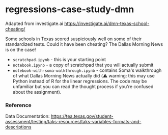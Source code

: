 # regressions-case-study-dmn

Adapted from investigate.ai
https://investigate.ai/dmn-texas-school-cheating/


Some schools in Texas scored suspiciously well on some of their standardized tests. Could it have been cheating? The Dallas Morning News is on the case!

- `scratchpad.ipynb` - this is your starting point
- `notebook.ipynb` - a copy of scratchpad that you will actually submit
- `notebook-with-soma-walkthrough.ipynb` - contains Soma's walkthrough of what Dallas Morning News actually did (⚠️ warning: this may use Python instead of R for the linear regressions. The code may be unfamiliar but you can read the thought process if you're confused about the assignment). 

### Reference

Data Documentation: 
https://tea.texas.gov/student-assessment/testing/taks-resources/taks-variables-formats-and-descriptions